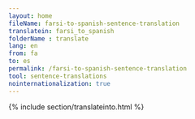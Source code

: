 ```yaml
---
layout: home
fileName: farsi-to-spanish-sentence-translation
translatein: farsi_to_spanish
folderName : translate
lang: en
from: fa
to: es
permalink: /farsi-to-spanish-sentence-translation
tool: sentence-translations
nointernationalization: true
---
```

{% include section/translateinto.html %}
